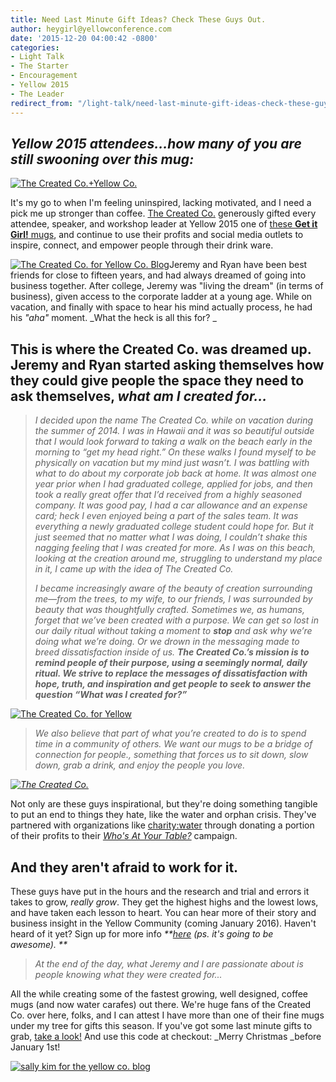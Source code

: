 ```yaml
---
title: Need Last Minute Gift Ideas? Check These Guys Out.
author: heygirl@yellowconference.com
date: '2015-12-20 04:00:42 -0800'
categories:
- Light Talk
- The Starter
- Encouragement
- Yellow 2015
- The Leader
redirect_from: "/light-talk/need-last-minute-gift-ideas-check-these-guys-out/"
---
```


## _Yellow 2015 attendees...how many of you are still swooning over this mug:_

[![The Created Co.+Yellow Co. ](https://yellow-blog-images.imgix.net/2015/12/Created-Co.-Yellow1-683x1024.jpg)](https://yellow-blog-images.imgix.net/2015/12/Created-Co.-Yellow1.jpg)

It's my go to when I'm feeling uninspired, lacking motivated, and I need a pick me up stronger than coffee. [The Created Co.](http://thecreated.co/) generously gifted every attendee, speaker, and workshop leader at Yellow 2015 one of [these **Get it Girl!** mugs](http://thecreated.co/collections/all/products/get-it-girl-mug), and continue to use their profits and social media outlets to inspire, connect, and empower people through their drink ware.

[![The Created Co. for Yellow Co. Blog](https://yellow-blog-images.imgix.net/2015/12/Created-Co.-Yellow-4.jpg)](https://yellow-blog-images.imgix.net/2015/12/Created-Co.-Yellow-4.jpg)Jeremy and Ryan have been best friends for close to fifteen years, and had always dreamed of going into business together. After college, Jeremy was "living the dream" (in terms of business), given access to the corporate ladder at a young age. While on vacation, and finally with space to hear his mind actually process, he had his _"aha"_ moment. _What the heck is all this for? _

## This is where the Created Co. was dreamed up. Jeremy and Ryan started asking themselves how they could give people the space they need to ask themselves, _what am I created for..._

> _I decided upon the name The Created Co. while on vacation during the summer of 2014\. I was in Hawaii and it was so beautiful outside that I would look forward to taking a walk on the beach early in the morning to “get my head right.” On these walks I found myself to be physically on vacation but my mind just wasn’t. I was battling with what to do about my corporate job back at home. It was almost one year prior when I had graduated college, applied for jobs, and then took a really great offer that I’d received from a highly seasoned company. It was good pay, I had a car allowance and an expense card; heck I even enjoyed being a part of the sales team. It was everything a newly graduated college student could hope for. But it just seemed that no matter what I was doing, I couldn’t shake this nagging feeling that I was created for more. As I was on this beach, looking at the creation around me, struggling to understand my place in it, I came up with the idea of The Created Co._
>
> _I became increasingly aware of the beauty of creation surrounding me—from the trees, to my wife, to our friends, I was surrounded by beauty that was thoughtfully crafted. Sometimes we, as humans, forget that we’ve been created with a purpose. We can get so lost in our daily ritual without taking a moment to **stop** and ask why we’re doing what we’re doing. Or we drown in the messaging made to breed dissatisfaction inside of us. **The Created Co.’s mission is to remind people of their purpose, using a seemingly normal, daily ritual. We strive to replace the messages of dissatisfaction with hope, truth, and inspiration and get people to seek to answer the question “What was I created for?”**_

[![The Created Co. for Yellow](https://yellow-blog-images.imgix.net/2015/12/Created-Co.-Yellow2.jpg)](https://yellow-blog-images.imgix.net/2015/12/Created-Co.-Yellow2.jpg)

> _We also believe that part of what you’re created to do is to spend time in a community of others. We want our mugs to be a bridge of connection for people., something that forces us to sit down, slow down, grab a drink, and enjoy the people you love._

_[![The Created Co.](https://yellow-blog-images.imgix.net/2015/12/IMG_5354.jpg)](https://yellow-blog-images.imgix.net/2015/12/IMG_5354.jpg)_

Not only are these guys inspirational, but they're doing something tangible to put an end to things they hate, like the water and orphan crisis. They've partnered with organizations like [charity:water](http://thecreated.co/collections/all/products/charity-water-bottle) through donating a portion of their profits to their _[Who's At Your Table?](http://blog.thecreated.co/social-good/gathering-with-purpose-how-we-took-part-in-charitywaters-whos-at-your-table/)_ campaign.

## And they aren't afraid to work for it.

These guys have put in the hours and the research and trial and errors it takes to grow, _really grow_. They get the highest highs and the lowest lows, and have taken each lesson to heart. You can hear more of their story and business insight in the Yellow Community (coming January 2016). Haven't heard of it yet? Sign up for more info _**[here](http://yellowconference.us3.list-manage.com/subscribe?u=3f8e45f74e0653e404965e2ef&id=e811fb1a74) (ps. it's going to be awesome). **_

> _At the end of the day, what Jeremy and I are passionate about is people knowing what they were created for..._

All the while creating some of the fastest growing, well designed, coffee mugs (and now water carafes) out there. We're huge fans of the Created Co. over here, folks, and I can attest I have more than one of their fine mugs under my tree for gifts this season. If you've got some last minute gifts to grab, [take a look!](http://thecreated.co/) And use this code at checkout: _Merry Christmas _before January 1st!

[![sally kim for the yellow co. blog](https://yellow-blog-images.imgix.net/2015/12/sallykim.jpg)](http://lettersfromamister.tumblr.com/)
